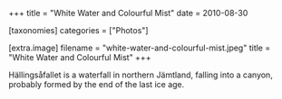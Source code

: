 +++
title = "White Water and Colourful Mist"
date = 2010-08-30

[taxonomies]
categories = ["Photos"]

[extra.image]
filename = "white-water-and-colourful-mist.jpeg"
title = "White Water and Colourful Mist"
+++

Hällingsåfallet is a waterfall in northern Jämtland, falling into a canyon, probably formed by the end of the last ice age.
